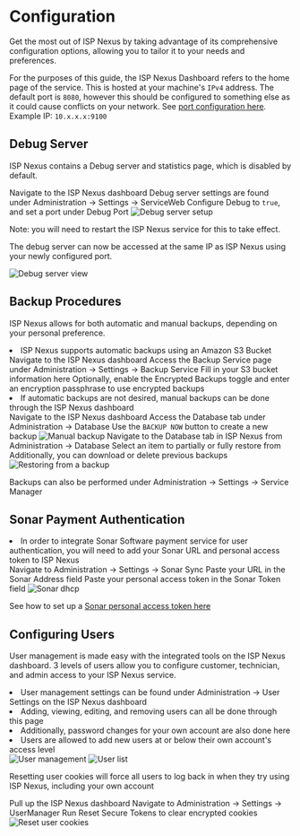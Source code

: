 # Configuration

Get the most out of ISP Nexus by taking advantage of its comprehensive
configuration options, allowing you to tailor it to your needs and preferences.

<tip>
    For the purposes of this guide, the <emphasis>ISP Nexus Dashboard</emphasis> refers to the home page of the service.
    This is hosted at your machine's <code>IPv4</code> address.
    The default port is <code>8080</code>, however this should be configured to something else as it could
    cause conflicts on your network. See <a href="Installation.md#installation-configure-port">port configuration here</a>.
    Example IP: <code>10.x.x.x:9100</code>
</tip>

## Debug Server

<p id="configuration-debug-article">ISP Nexus contains a Debug server and statistics page, which is disabled by default.</p>

<procedure title="Enabling Debug Server" id="configuration-debug-enable">
    <step>Navigate to the ISP Nexus dashboard</step>
    <step>Debug server settings are found under <control>Administration → Settings → ServiceWeb</control></step>
    <step>Configure <control>Debug</control> to <code>true</code>, and set a port under <control>Debug Port</control></step>
    <img src="customer-list.png" alt="Debug server setup" border-effect="line"/>
</procedure>

<tip id="configuration-debug-restart">Note: you will need to restart the ISP Nexus service for this to take effect.</tip>

<procedure title="Accessing Debug Server" id="configuration-debug-access">
    <p>The debug server can now be accessed at the same IP as ISP Nexus using your newly configured port.</p>
    <img src="customer-list.png" alt="Debug server view" border-effect="line"/>
</procedure>

## Backup Procedures

ISP Nexus allows for both automatic and manual backups, depending on your personal preference.

<procedure title="Automatic Backups">
    <list>
        <li>ISP Nexus supports automatic backups using an Amazon S3 Bucket</li>
    </list>
    <step>Navigate to the ISP Nexus dashboard</step>
    <step>Access the Backup Service page under <control>Administration → Settings → Backup Service</control></step>
    <step>Fill in your S3 bucket information here</step>
    <step>Optionally, enable the <control>Encrypted Backups</control> toggle
    and enter an encryption passphrase to use encrypted backups</step>
</procedure>

<procedure title="Manual Backups">
    <list>
        <li>If automatic backups are not desired, manual backups can be done through the ISP Nexus dashboard</li>
    </list>
    <step>Navigate to the ISP Nexus dashboard</step>
    <step>Access the Database tab under <control>Administration → Database</control></step>
    <step>Use the <code>BACKUP NOW</code> button to create a new backup</step>
    <img src="customer-list.png" alt="Manual backup" border-effect="line"/>
</procedure>

<procedure title="Restoring from a Backup">
    <step>Navigate to the Database tab in ISP Nexus from <control>Administration → Database</control></step>
    <step>Select an item to partially or fully restore from</step>
    <step>Additionally, you can download or delete previous backups</step>
    <img src="customer-list.png" alt="Restoring from a backup" border-effect="line"/>
</procedure>

<tip>Backups can also be performed under <control>Administration → Settings → Service Manager</control></tip>

## Sonar Payment Authentication

<procedure title="Sonar Sync">
    <list>
        <li>In order to integrate Sonar Software payment service for user authentication,
        you will need to add your Sonar URL and personal access token to ISP Nexus</li>
    </list>
    <step>Navigate to <control>Administration → Settings → Sonar Sync</control></step>
    <step>Paste your URL in the <emphasis>Sonar Address</emphasis> field</step>
    <step>Paste your personal access token in the <emphasis>Sonar Token</emphasis> field</step>
    <img src="customer-list.png" alt="Sonar dhcp" border-effect="line"/>
</procedure>

See how to set up a
<a href="https://docs.sonar.expert/system/api-calls-using-third-party-applications-personal-access-tokens">
    Sonar personal access token here
</a>

## Configuring Users

<p id="configuration-user-article">User management is made easy with the integrated tools on the ISP Nexus dashboard.
3 levels of users allow you to configure customer, technician, and admin access to your ISP Nexus service.</p>

<procedure title="User Management" id="configuration-user-manage">
    <list>
        <li>
            User management settings can be found under
            <control>Administration → User Settings</control> on the ISP Nexus dashboard
        </li>
        <li>Adding, viewing, editing, and removing users can all be done through this page</li>
        <li>Additionally, password changes for your own account are also done here</li>
        <li>Users are allowed to add new users at or below their own account's access level</li>
    </list>
    <img src="customer-list.png" alt="User management" border-effect="line"/>
    <img src="customer-list.png" alt="User list" border-effect="line"/>
</procedure>

<procedure title="Clearing ISP Nexus User Cookies" id="configuration-user-reset">
    <p>
        Resetting user cookies will force all users to log back in when they
        try using ISP Nexus, including your own account
    </p>
    <step>Pull up the ISP Nexus dashboard</step>
    <step>Navigate to <control>Administration → Settings → UserManager</control></step>
    <step>Run <control>Reset Secure Tokens</control> to clear encrypted cookies</step>
    <img src="customer-list.png" alt="Reset user cookies" border-effect="line"/>
</procedure>